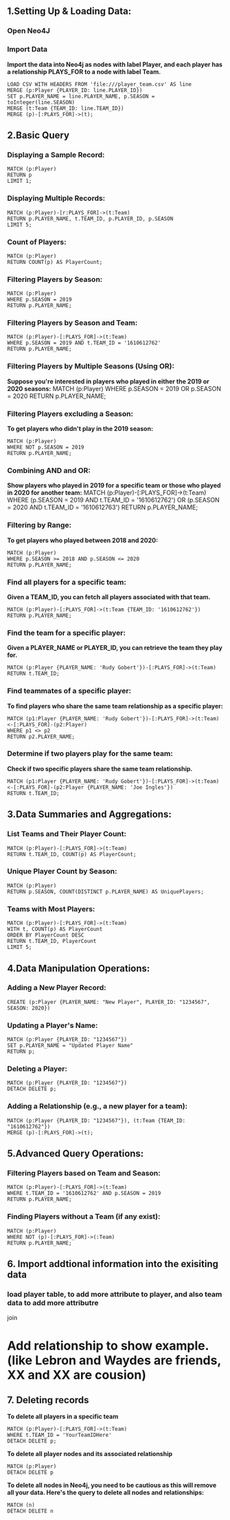 ## 1.Setting Up & Loading Data:
### Open Neo4J

### Import Data
**Import the data into Neo4j as nodes with label Player, and each player has a relationship PLAYS_FOR to a node with label Team.**
```
LOAD CSV WITH HEADERS FROM 'file:///player_team.csv' AS line
MERGE (p:Player {PLAYER_ID: line.PLAYER_ID})
SET p.PLAYER_NAME = line.PLAYER_NAME, p.SEASON = toInteger(line.SEASON)
MERGE (t:Team {TEAM_ID: line.TEAM_ID})
MERGE (p)-[:PLAYS_FOR]->(t);
```

## 2.Basic Query
### Displaying a Sample Record:
```
MATCH (p:Player)
RETURN p
LIMIT 1;
```

### Displaying Multiple Records:
```
MATCH (p:Player)-[r:PLAYS_FOR]->(t:Team)
RETURN p.PLAYER_NAME, t.TEAM_ID, p.PLAYER_ID, p.SEASON
LIMIT 5;
```

### Count of Players:
```
MATCH (p:Player)
RETURN COUNT(p) AS PlayerCount;
```

### Filtering Players by Season:
```
MATCH (p:Player)
WHERE p.SEASON = 2019
RETURN p.PLAYER_NAME;
```

### Filtering Players by Season and Team:
``` 
MATCH (p:Player)-[:PLAYS_FOR]->(t:Team)
WHERE p.SEASON = 2019 AND t.TEAM_ID = '1610612762'
RETURN p.PLAYER_NAME;
```

### Filtering Players by Multiple Seasons (Using OR):
**Suppose you're interested in players who played in either the 2019 or 2020 seasons:**
MATCH (p:Player)
WHERE p.SEASON = 2019 OR p.SEASON = 2020
RETURN p.PLAYER_NAME;

### Filtering Players excluding a Season:
**To get players who didn't play in the 2019 season:**
```
MATCH (p:Player)
WHERE NOT p.SEASON = 2019
RETURN p.PLAYER_NAME;
```

### Combining AND and OR:
**Show players who played in 2019 for a specific team or those who played in 2020 for another team:**
MATCH (p:Player)-[:PLAYS_FOR]->(t:Team)
WHERE (p.SEASON = 2019 AND t.TEAM_ID = '1610612762') OR (p.SEASON = 2020 AND t.TEAM_ID = '1610612763')
RETURN p.PLAYER_NAME;

### Filtering by Range:
**To get players who played between 2018 and 2020:**
``` 
MATCH (p:Player)
WHERE p.SEASON >= 2018 AND p.SEASON <= 2020
RETURN p.PLAYER_NAME;
```

### Find all players for a specific team:
**Given a TEAM_ID, you can fetch all players associated with that team.**
```
MATCH (p:Player)-[:PLAYS_FOR]->(t:Team {TEAM_ID: '1610612762'})
RETURN p.PLAYER_NAME;
```

### Find the team for a specific player:
**Given a PLAYER_NAME or PLAYER_ID, you can retrieve the team they play for.**
```
MATCH (p:Player {PLAYER_NAME: 'Rudy Gobert'})-[:PLAYS_FOR]->(t:Team)
RETURN t.TEAM_ID;
```


### Find teammates of a specific player:
**To find players who share the same team relationship as a specific player:**
```
MATCH (p1:Player {PLAYER_NAME: 'Rudy Gobert'})-[:PLAYS_FOR]->(t:Team)<-[:PLAYS_FOR]-(p2:Player)
WHERE p1 <> p2
RETURN p2.PLAYER_NAME;
```


### Determine if two players play for the same team:
**Check if two specific players share the same team relationship.**
```
MATCH (p1:Player {PLAYER_NAME: 'Rudy Gobert'})-[:PLAYS_FOR]->(t:Team)<-[:PLAYS_FOR]-(p2:Player {PLAYER_NAME: 'Joe Ingles'})
RETURN t.TEAM_ID;
```


## 3.Data Summaries and Aggregations:

### List Teams and Their Player Count:
```
MATCH (p:Player)-[:PLAYS_FOR]->(t:Team)
RETURN t.TEAM_ID, COUNT(p) AS PlayerCount;
```

### Unique Player Count by Season:
```
MATCH (p:Player)
RETURN p.SEASON, COUNT(DISTINCT p.PLAYER_NAME) AS UniquePlayers;
```

### Teams with Most Players:
```
MATCH (p:Player)-[:PLAYS_FOR]->(t:Team)
WITH t, COUNT(p) AS PlayerCount
ORDER BY PlayerCount DESC
RETURN t.TEAM_ID, PlayerCount
LIMIT 5;
```

## 4.Data Manipulation Operations:

### Adding a New Player Record:
```
CREATE (p:Player {PLAYER_NAME: "New Player", PLAYER_ID: "1234567", SEASON: 2020})
```

### Updating a Player's Name:
```
MATCH (p:Player {PLAYER_ID: "1234567"})
SET p.PLAYER_NAME = "Updated Player Name"
RETURN p;
```

### Deleting a Player:
```
MATCH (p:Player {PLAYER_ID: "1234567"})
DETACH DELETE p;
```

### Adding a Relationship (e.g., a new player for a team):
```
MATCH (p:Player {PLAYER_ID: "1234567"}), (t:Team {TEAM_ID: "1610612762"})
MERGE (p)-[:PLAYS_FOR]->(t);
```


## 5.Advanced Query Operations:
### Filtering Players based on Team and Season:
```
MATCH (p:Player)-[:PLAYS_FOR]->(t:Team)
WHERE t.TEAM_ID = '1610612762' AND p.SEASON = 2019
RETURN p.PLAYER_NAME;
```

### Finding Players without a Team (if any exist):
```
MATCH (p:Player)
WHERE NOT (p)-[:PLAYS_FOR]->(:Team)
RETURN p.PLAYER_NAME;
```


## 6. Import addtional information into the exisiting data
### load player table, to add more attribute to player, and also team data to add more attributre
join

# Add relationship to show example. (like Lebron and Waydes are friends, XX and XX are cousion)


## 7. Deleting records
**To delete all players in a specific team**
```
MATCH (p:Player)-[:PLAYS_FOR]->(t:Team)
WHERE t.TEAM_ID = 'YourTeamIDHere'
DETACH DELETE p;
```

**To delete all player nodes and its associated relationship**
```
MATCH (p:Player)
DETACH DELETE p
```

**To delete all nodes in Neo4j, you need to be cautious as this will remove all your data. Here's the query to delete all nodes and relationships:**
```
MATCH (n)
DETACH DELETE n
```
 
